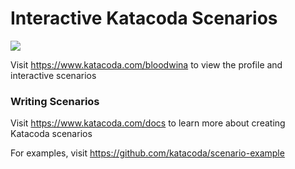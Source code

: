 # Interactive Katacoda Scenarios

[![](http://shields.katacoda.com/katacoda/bloodwina/count.svg)](https://www.katacoda.com/bloodwina "Get your profile on Katacoda.com")

Visit https://www.katacoda.com/bloodwina to view the profile and interactive scenarios

### Writing Scenarios
Visit https://www.katacoda.com/docs to learn more about creating Katacoda scenarios

For examples, visit https://github.com/katacoda/scenario-example
